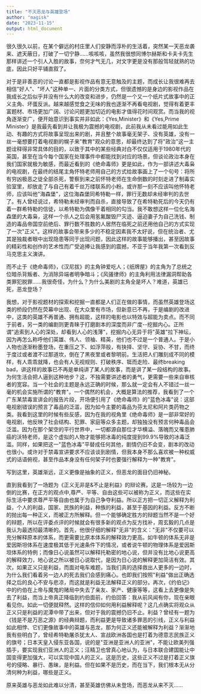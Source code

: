 ```yaml
---
title: "不灭恶龙与英雄登场"
author: "magisk"
date: "2023-11-15"
output: html_document
---
```


<!--more-->

很久很久以前，在某个僻远的村庄里人们安静而淳朴的生活着，突然某一天恶龙袭来、遮天蔽日，打破了一切宁静......咳咳咳，虽然我很想同博尔赫斯和卡夫卡先生那样讲述一个引人入胜的故事，奈何才气无几，对文字更是没有那般驾轻就熟的功底，因此只好平铺直叙了。

对于是非善恶的讨论一直都是影视作品有意无意触及的主题，而成长让我很难再去相信"好人"、"坏人"这种单一、片面的分类方式，但很遗憾的是身边的影视作品在我成长之后似乎并没有什么大的改变和进步，仍然是一个又一个纸片式故事中的正义主角、坏蛋反派。越来越感觉食之无味的我也逐渐不再看电视剧，觉得有着更丰富题材、市场更加广阔、讨论问题更加切近的电影才值得花时间观赏。而当我的视角逐渐变广，便开始意识到事实并非如此：《Yes,Minister》和《Yes,Prime Minister》是我最先看到并让我极为震撼的电视剧，此前我从未看过能用如此生动、有趣的方式将故事呈现出来的剧，并且整个故事毫无架子、没有英雄，没有一丝一毫想要打着电视剧的幌子来"教育"观众的意思，却最终达到了将"政治"这一主题诠释得非常具体的目的，以致于其中的某些经典对白不仅仅适用于1980年代的英国，甚至在当今每个国家在处理事件中都能找到对应的场景。但谈论政治本身在我们国家就极为敏感，而最近看到的《绝命毒师》更是如此，作为一部讲述大毒枭的电视剧，在最终的结尾主角怀特老师用自己的方式给故事画上了一个句号：将所有穷凶极恶之徒全部杀死，警察到来之前怀特老师在生命倒数的时刻走进了制毒实验室里，却放走了与自己有着千丝万缕联系的小粉。或许那一刻不应该叫他怀特老师，应该叫他"海森堡"，这位海森堡同希特勒一样，罪行无数却未经审判的去世了。有人曾经说过，希特勒未经审判而自杀，直接导致了在希特勒死后的今天仍有着一群希特勒的信徒，以希特勒为偶像干着相同的勾当。我不敢想这样一位化名海森堡的大毒枭，这样一个杀人之后会用氢氟酸毁尸灭迹、逼迫妻子为自己洗钱、制造的毒品帝国空前绝后、罪行数不胜数的人居然在临死之前还用他自己的方式实现了一次"正义"。这样的故事会带来多少的不稳定因素我不太好说，但在统治者、尤其是独裁者眼中出现隐患等同于出现问题，因此这样的故事能够播出，甚至因故事的精彩性和创作的艺术性而广受追捧让我感到的震撼，不亚于当年我第一次看到反马克思主义演讲。

而不止于《绝命毒师》，《汉尼拔》的主角钟爱吃人；《纸牌屋》的主角为了总统之位暗杀背叛者、为消除异端者明争暗斗；《风骚律师》的主角利用法律漏洞帮助各类罪犯脱罪......我很奇怪，为什么？为什么美剧的主角全是坏人？难道，英雄已死，恶龙登场？

我想，对于影视题材的探索和挖掘一直都是人们正在做的事情，而虽然英雄登场这类的桥段仍然在荧幕中出现、在大众里有市场，但新意已不再，于是编剧的改进中，这类的英雄不再普通、拥有超能，这样的电影也以特效与超能为卖点。而不同于前者，另一类的编剧则更青睐于打磨剧本的深度而非广度--挖掘内心。正所谓"追索到人心的深处，却看到人心的浅薄"，挖掘内心无异于将"英雄"拉下神坛，因为再怎么称呼他们英雄、伟人、领袖、精英，他们也不过是一个普通人。于是小人物也逐渐粉墨登场，在重压之下、如浮萍般，有抉择、坚守、妥协、不甘，而终于度过或者渡不过那道坎，倒在了黑夜里或者黎明前。生活把人们雕刻成不同的模样，有人乖乖就降，也会有人无视规则、打破秩序、铤而走险、最终breaking bad，讲这样的故事已不再是单纯讲了某人的故事，而是讲了某一段结构的故事。为何生活会把人逼到这种地步？这，不独需要讲述者的勇气，更需要一些来自审核者的宽容。当一个社会的主题是永远正确的时候，那么就一定会有人不错过一丝一毫的机会实施所谓的"教育"。一个偶然的机会，大概是算法的推荐，我看到了一个广东某禁毒宣讲会的报告片段，开场便引用了《绝命毒师》的"蓝色冰毒"说：这部电视剧错误的预言了毒品的泛滥，因为如今主要的毒品为芬太尼和阿片类药物之类。我看到这里的时候有些反感，因为在我的视角里《绝命毒师》是一部非常好的电视剧，他反映了社会结构、犯罪、家庭等众多主题，却独独没有预言何种毒品会泛滥。因为在那个架空的平行世界中，一切都源自那位才华横溢、落魄而又罹患肺癌的沃特老师，是这个虚拟的人物才能够把冰毒的纯度提到99.9%导致的冰毒泛滥。同样，如果把这一"蓝色冰毒"平替成任何其他，剧情仍旧不会变，剧本的改动也很小。或许对于禁毒宣讲要求不应该谈到剧情，但我本身不那么喜欢被一种权威式的话语俯视，甚至作品本身没有任何架子时也要强行解释为一种"教育"。

写到这里，英雄渐远，正义更像是抽象的正义，但恶龙的面目仍旧神秘。

直到我看到了一场题为《正义无非是&不止是利益》的辩论赛。这是一场较为一边倒的比赛，在正方的观点中,尊严、平等、自由这些可以被称为正义，而这些在实际生活中要求尊严平等自由也属于为自己争夺利益。所以正方把一切正义解释为利益，个人的利益，国家、民族的利益，种族的利益，甚至于基因的利益。反方不断的抛出每一种正义，而被正方所解释。但一个能够确定胜方的辩题当然不是一个好的辩题，所以在评委点评的时候就会有很多新的观点为反方找补，周玄毅的几点是我认为最透彻最清晰的。首先，他很仔细的解释"无非"的含义："无非"不仅要可以充分解释原本的体系，而更需要比原本体系的解释效力更高。如牛顿的体系无非是爱因斯坦体系在速度极其低于光速条件下的情况，或者说牛顿的物理体系是爱因斯坦体系的特例；而像日心说虽然可以解释托勒密的地心说，但并没有比地心说更高的解释效力，地心说之所以被日心说取代，是因为日心说的解释更加简洁有效。其次，如果正义只是利益，而面对电车难题，当我们真的选择救出人更多的一边时，为什么我们看着另一边人的死去我们会感到痛心。也即我们按照"利益"做出正确选择之后的良心不安与悲凉，而这就是利益无法解释正义的部分。再次，《约伯记》中的约伯在上帝与魔鬼的赌局中失去了亲友、家产、健康等等，这看上去更像是失去了利益，而当上帝真正降临到约伯面前，约伯回答：我从前风闻有你，现在亲眼看见你。如此一切便就释然。这样的信仰如何用利益解释呢？这几点确实将观众从正义只是利益的泥潭中带了出来，但对于我的震撼仍旧不止。利益？曾经有一题为《钱是不是万恶之源》的经典辩题，而利益更是导致诸多罪恶的引线，正义与利益如此相悖、它们更像故事中的英雄与恶龙，那为何正义还能被解释为利益？渐渐地我有些明白了，曾经希特勒屠杀犹太人、宣战欧洲各国也是打着为德意志民族正义的旗号；日本天皇入侵东亚各国，说的是"亚洲是亚洲人的亚洲"，不能让欧美列强插手，要实现我们亚洲人的正义；汪精卫也曾真心地认为，与日本联合建国能让中国变得更加强大，可以实现中国人的正义。这是历史，这些正义不过是打着正义旗号的侵略、暴行、愚昧，是利益。但在如果不是历史，而在当下，我们根本无从分清何种为利益，哪些是正义。

原来英雄与恶龙如此难以分清，甚至英雄仿佛从未登场，而恶龙从来不灭......










